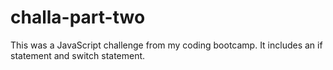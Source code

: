 # challa-part-two

This was a JavaScript challenge from my coding bootcamp. It includes an if statement and switch statement. 
